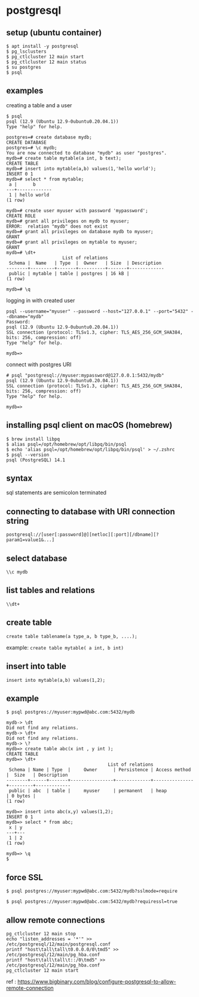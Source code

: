 # postgresql

## setup (ubuntu container)

```
$ apt install -y postgresql
$ pg_lsclusters
$ pg_ctlcluster 12 main start
$ pg_ctlcluster 12 main status
$ su postgres
$ psql
```

## examples

creating a table and a user

```
$ psql
psql (12.9 (Ubuntu 12.9-0ubuntu0.20.04.1))
Type "help" for help.

postgres=# create database mydb;
CREATE DATABASE
postgres=# \c mydb;
You are now connected to database "mydb" as user "postgres".
mydb=# create table mytable(a int, b text);
CREATE TABLE
mydb=# insert into mytable(a,b) values(1,'hello world');
INSERT 0 1
mydb=# select * from mytable;
 a |      b      
---+-------------
 1 | hello world
(1 row)

mydb=# create user myuser with password 'mypassword';
CREATE ROLE
mydb=# grant all privileges on mydb to myuser;
ERROR:  relation "mydb" does not exist
mydb=# grant all privileges on database mydb to myuser;
GRANT
mydb=# grant all privileges on mytable to myuser;
GRANT
mydb=# \dt+
                     List of relations
 Schema |  Name   | Type  |  Owner   | Size  | Description 
--------+---------+-------+----------+-------+-------------
 public | mytable | table | postgres | 16 kB | 
(1 row)

mydb=# \q
```

logging in with created user

```
psql --username="myuser" --password --host="127.0.0.1" --port="5432" --dbname="mydb"
Password: 
psql (12.9 (Ubuntu 12.9-0ubuntu0.20.04.1))
SSL connection (protocol: TLSv1.3, cipher: TLS_AES_256_GCM_SHA384, bits: 256, compression: off)
Type "help" for help.

mydb=>
```

connect with postgres URI

```
# psql "postgresql://myuser:mypassword@127.0.0.1:5432/mydb"
psql (12.9 (Ubuntu 12.9-0ubuntu0.20.04.1))
SSL connection (protocol: TLSv1.3, cipher: TLS_AES_256_GCM_SHA384, bits: 256, compression: off)
Type "help" for help.

mydb=> 
```

## installing psql client on macOS (homebrew)

```
$ brew install libpq
$ alias psql=/opt/homebrew/opt/libpq/bin/psql
$ echo 'alias psql=/opt/homebrew/opt/libpq/bin/psql' > ~/.zshrc
$ psql --version
psql (PostgreSQL) 14.1
```

## syntax

sql statements are semicolon terminated

## connecting to database with URI connection string

`postgresql://[user[:password]@][netloc][:port][/dbname][?param1=value1&...]`

## select database

`\\c mydb`

## list tables and relations

`\\dt+`

## create table

`create table tablename(a type_a, b type_b, ....);`

example: `create table mytable( a int, b int)`

## insert into table

`insert into mytable(a,b) values(1,2);`


## example

```
$ psql postgres://myuser:mypwd@abc.com:5432/mydb

mydb-> \dt
Did not find any relations.
mydb-> \dt+
Did not find any relations.
mydb-> \? 
mydb=> create table abc(x int , y int );
CREATE TABLE
mydb=> \dt+
                                      List of relations
 Schema | Name | Type  |     Owner      | Persistence | Access method |  Size   | Description 
--------+------+-------+----------------+-------------+---------------+---------+-------------
 public | abc  | table |     myuser     | permanent   | heap          | 0 bytes | 
(1 row)

mydb=> insert into abc(x,y) values(1,2);
INSERT 0 1
mydb=> select * from abc;
 x | y 
---+---
 1 | 2
(1 row)

mydb=> \q
$
```

## force SSL

```
$ psql postgres://myuser:mypwd@abc.com:5432/mydb?sslmode=require
```


```
$ psql postgres://myuser:mypwd@abc.com:5432/mydb?requiressl=true
```

## allow remote connections

```
pg_ctlcluster 12 main stop
echo "listen_addresses = '*'" >> /etc/postgresql/12/main/postgresql.conf
printf "host\tall\tall\t0.0.0.0/0\tmd5" >> /etc/postgresql/12/main/pg_hba.conf
printf "host\tall\tall\t::/0\tmd5" >> /etc/postgresql/12/main/pg_hba.conf
pg_ctlcluster 12 main start
```
ref : https://www.bigbinary.com/blog/configure-postgresql-to-allow-remote-connection

